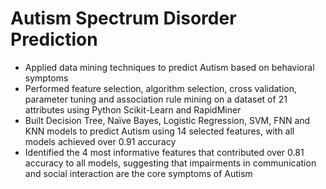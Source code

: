 # Autism Spectrum Disorder Prediction

<ul>
  <li>Applied data mining techniques to predict Autism based on behavioral symptoms</li>
  <li>Performed feature selection, algorithm selection, cross validation, parameter tuning and association rule mining on a dataset of 21 attributes using Python Scikit-Learn and RapidMiner</li> 
  <li>Built Decision Tree, Naïve Bayes, Logistic Regression, SVM, FNN and KNN models to predict Autism using 14 selected features, with all models achieved over 0.91 accuracy</li> 
  <li>Identified the 4 most informative features that contributed over 0.81 accuracy to all models, suggesting that impairments in communication and social interaction are the core symptoms of Autism</li> 
</ul>
